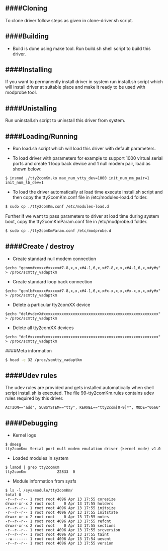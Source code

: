 ####Cloning
---------------------

To clone driver follow steps as given in clone-driver.sh script.

####Building
---------------------

- Build is done using make tool. Run build.sh shell script to build this driver.

####Installing
---------------------

If you want to permanently install driver in system run install.sh script which will install driver
at suitable place and make it ready to be used with modprobe tool.

####Unistalling
---------------------

Run uninstall.sh script to uninstall this driver from system.

####Loading/Running
---------------------

- Run load.sh script which will load this driver with default parameters.

- To load driver with parameters for example to support 1000 virtual serial ports and create 1 loop back 
device and 1 null modem pair, load as shown below:
```
$ insmod ./tty2comKm.ko max_num_vtty_dev=1000 init_num_nm_pair=1 init_num_lb_dev=1
```
- To load the driver automatically at load time execute install.sh script and then copy the tty2comKm.conf file in /etc/modules-load.d folder.
```sh
$ sudo cp ./tty2comKm.conf /etc/modules-load.d
```
Further if we want to pass parameters to driver at load time during system boot, copy the tty2comKmParam.conf file in /etc/modprobe.d folder.
```sh
$ sudo cp ./tty2comKmParam.conf /etc/modprobe.d
```

####Create / destroy
---------------------

- Create standard null modem connection
```
$echo "gennm#xxxxx#xxxxx#7-8,x,x,x#4-1,6,x,x#7-8,x,x,x#4-1,6,x,x#y#y" > /proc/scmtty_vadaptkm
```

- Create standard loop back connection
```
$echo "genlb#xxxxx#xxxxx#7-8,x,x,x#4-1,6,x,x#x-x,x,x,x#x-x,x,x,x#y#x" > /proc/scmtty_vadaptkm
```

- Delete a particular tty2comXX device
```
$echo "del#vdevX#xxxxxxxxxxxxxxxxxxxxxxxxxxxxxxxxxxxxxxxxxxxxxxxxxxx" > /proc/scmtty_vadaptkm
```

- Delete all tty2comXX devices
```
$echo "del#xxxxx#xxxxxxxxxxxxxxxxxxxxxxxxxxxxxxxxxxxxxxxxxxxxxxxxxxx" > /proc/scmtty_vadaptkm
```

####Meta information
```sh
$ head -c 32 /proc/scmtty_vadaptkm
```

####Udev rules
---------------------
The udev rules are provided and gets installed automatically when shell script install.sh is executed. 
The file 99-tty2comKm.rules contains udev rules required by this driver.
```
ACTION=="add", SUBSYSTEM=="tty", KERNEL=="tty2com[0-9]*", MODE="0666"
```

####Debugging
---------------------

- Kernel logs  
```
$ dmesg
tty2comKm: Serial port null modem emulation driver (kernel mode) v1.0
```

- Loaded modules in system  
```
$ lsmod | grep tty2comKm
tty2comKm              22833  0
```

- Module information from sysfs  
```
$ ls -l /sys/module/tty2comKm/
total 0
-r--r--r-- 1 root root 4096 Apr 13 17:55 coresize
drwxr-xr-x 2 root root    0 Apr 13 17:55 holders
-r--r--r-- 1 root root 4096 Apr 13 17:55 initsize
-r--r--r-- 1 root root 4096 Apr 13 17:55 initstate
drwxr-xr-x 2 root root    0 Apr 13 17:55 notes
-r--r--r-- 1 root root 4096 Apr 13 17:55 refcnt
drwxr-xr-x 2 root root    0 Apr 13 17:55 sections
-r--r--r-- 1 root root 4096 Apr 13 17:55 srcversion
-r--r--r-- 1 root root 4096 Apr 13 17:55 taint
--w------- 1 root root 4096 Apr 13 17:54 uevent
-r--r--r-- 1 root root 4096 Apr 13 17:55 version
```

